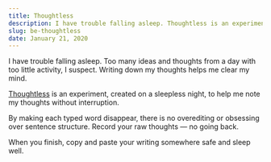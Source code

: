 ```yaml
---
title: Thoughtless
description: I have trouble falling asleep. Thoughtless is an experiment to help.
slug: be-thoughtless
date: January 21, 2020
---
```


I have trouble falling asleep. Too many ideas and thoughts from a day with too little activity, I suspect. Writing down my thoughts helps me clear my mind.

[Thoughtless](https://thoughtless.now.sh) is an experiment, created on a sleepless night, to help me note my thoughts without interruption.

By making each typed word disappear, there is no overediting or obsessing over sentence structure. Record your raw thoughts — no going back.

When you finish, copy and paste your writing somewhere safe and sleep well.
